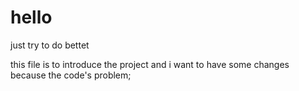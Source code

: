 # hello
just try to do bettet

this file is  to introduce  the project 
and  i want to have some changes 
because the code's problem;   
